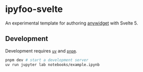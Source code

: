 # ipyfoo-svelte

An experimental template for authoring [anywidget](http://anywidget.dev) with
Svelte 5.

## Development

Development requires [`uv`](https://github.com/astral-sh/uv) and
[`pnpm`](https://pnpm.io/).

```sh
pnpm dev # start a development server
uv run jupyter lab notebooks/example.ipynb
```
